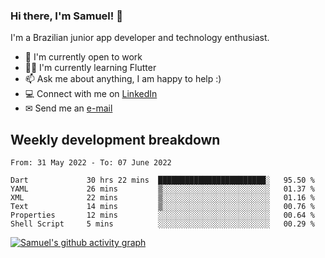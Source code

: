 ### Hi there, I'm Samuel! 👋

I'm a Brazilian junior app developer and technology enthusiast.

- 🏢 I'm currently open to work
- 👨‍💻 I'm currently learning Flutter
- 📫 Ask me about anything, I am happy to help :)
- 💻 Connect with me on [LinkedIn](https://www.linkedin.com/in/samuel-s-marques/)
- ✉ Send me an [e-mail](mailto:samuel.s.marques@protonmail.com)

## Weekly development breakdown
<!--START_SECTION:waka-->

```text
From: 31 May 2022 - To: 07 June 2022

Dart             30 hrs 22 mins  ████████████████████████░   95.50 %
YAML             26 mins         ▒░░░░░░░░░░░░░░░░░░░░░░░░   01.37 %
XML              22 mins         ▒░░░░░░░░░░░░░░░░░░░░░░░░   01.16 %
Text             14 mins         ▒░░░░░░░░░░░░░░░░░░░░░░░░   00.76 %
Properties       12 mins         ░░░░░░░░░░░░░░░░░░░░░░░░░   00.64 %
Shell Script     5 mins          ░░░░░░░░░░░░░░░░░░░░░░░░░   00.29 %
```

<!--END_SECTION:waka-->

[![Samuel's github activity graph](https://activity-graph.herokuapp.com/graph?username=samuel-s-marques&theme=react-dark)](https://github.com/samuel-s-marques)
